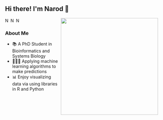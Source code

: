 ## Hi there! I'm Narod 👋

[<img align="right" width="320" src="https://github-readme-stats.vercel.app/api?username=narodkebabci&show_icons=true"/>](https://github.com/narodkebabci/)

<a href="https://twitter.com/naar_k">
  <img align="left" alt="Narod's Twitter" width="15px" src="https://cdn.jsdelivr.net/npm/simple-icons@v3/icons/twitter.svg" />
</a>
<a href="https://www.linkedin.com/in/narod-kebabci/">
  <img align="left" alt="Narod's Linkdein" width="15px" src="https://cdn.jsdelivr.net/npm/simple-icons@v3/icons/linkedin.svg" />
</a>
<a href="https://scholar.google.com/citations?user=1Coz5z8AAAAJ&hl=en&authuser=1">
  <img align="left" alt="Narod's Scholar" width="15px" src="https://cdn.jsdelivr.net/npm/simple-icons@3.2.0/icons/googlescholar.svg" />
</a>
<br />

### About Me

- 📚 A PhD Student in Bioinformatics and Systems Biology
- 👩🏻‍💻 Applying machine learning algorithms to make predictions 
- 📊 Enjoy visualizing data via using libraries in R and Python

<!--
**narodkebabci/narodkebabci** is a ✨ _special_ ✨ repository because its `README.md` (this file) appears on your GitHub profile.
